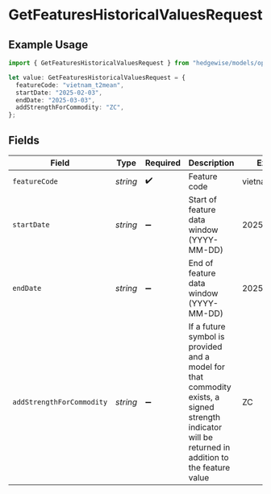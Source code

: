 # GetFeaturesHistoricalValuesRequest

## Example Usage

```typescript
import { GetFeaturesHistoricalValuesRequest } from "hedgewise/models/operations";

let value: GetFeaturesHistoricalValuesRequest = {
  featureCode: "vietnam_t2mean",
  startDate: "2025-02-03",
  endDate: "2025-03-03",
  addStrengthForCommodity: "ZC",
};
```

## Fields

| Field                                                                                                                                               | Type                                                                                                                                                | Required                                                                                                                                            | Description                                                                                                                                         | Example                                                                                                                                             |
| --------------------------------------------------------------------------------------------------------------------------------------------------- | --------------------------------------------------------------------------------------------------------------------------------------------------- | --------------------------------------------------------------------------------------------------------------------------------------------------- | --------------------------------------------------------------------------------------------------------------------------------------------------- | --------------------------------------------------------------------------------------------------------------------------------------------------- |
| `featureCode`                                                                                                                                       | *string*                                                                                                                                            | :heavy_check_mark:                                                                                                                                  | Feature code                                                                                                                                        | vietnam_t2mean                                                                                                                                      |
| `startDate`                                                                                                                                         | *string*                                                                                                                                            | :heavy_minus_sign:                                                                                                                                  | Start of feature data window (YYYY-MM-DD)                                                                                                           | 2025-02-03                                                                                                                                          |
| `endDate`                                                                                                                                           | *string*                                                                                                                                            | :heavy_minus_sign:                                                                                                                                  | End of feature data window (YYYY-MM-DD)                                                                                                             | 2025-03-03                                                                                                                                          |
| `addStrengthForCommodity`                                                                                                                           | *string*                                                                                                                                            | :heavy_minus_sign:                                                                                                                                  | If a future symbol is provided and a model for that commodity exists, a signed strength indicator will be returned in addition to the feature value | ZC                                                                                                                                                  |